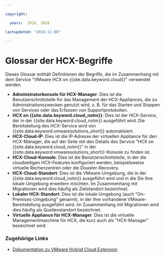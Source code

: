 ```yaml
---

copyright:

  years:  2016, 2018

lastupdated: "2018-11-08"

---
```


# Glossar der HCX-Begriffe

Dieses Glossar enthält Definitionen der Begriffe, die im Zusammenhang mit dem Service "VMware HCX on {{site.data.keyword.cloud}}" verwendet werden.

* **Administratorkonsole für HCX-Manager**: Dies ist die Benutzerschnittstelle für das Management der HCX-Appliances, die zu Administrationszwecken genutzt wird, z. B. für das Starten und Stoppen von Services oder das Erfassen von Supportprotokollen.
* **HCX on {{site.data.keyword.cloud_notm}}**: Dies ist der HCX-Service, der in der {{site.data.keyword.cloud_notm}} ausgeführt wird. Die Bereitstellung des HCX-Service wird von {{site.data.keyword.vmwaresolutions_short}} automatisiert.
* **HCX-Cloud-IP**: Dies ist die IP-Adresse der virtuellen Appliance für den HCX-Manager, die auf der Seite mit den Details des Service "HCX on {{site.data.keyword.cloud_notm}}" in der {{site.data.keyword.vmwaresolutions_short}}-Konsole zu finden ist.
* **HCX-Cloud-Konsole**: Dies ist die Benutzerschnittstelle, in der die cloudseitigen HCX-Features konfiguriert werden, beispielsweise virtuelle Rechenzentren oder die Disaster-Recovery.
* **HCX-Cloud-Standort**: Dies ist die VMware-Umgebung, die in der {{site.data.keyword.cloud_notm}} ausgeführt wird und in die Sie Ihre lokale Umgebung erweitern möchten. Im Zusammenhang mit Migrationen wird dies häufig als Zielstandort bezeichnet.
* **Lokaler HCX-Standort**: Dies ist die lokale Umgebung (auch "On-Premises-Umgebung" genannt), in der Ihre vorhandene VMware-Bereitstellung ausgeführt wird. Im Zusammenhang mit Migrationen wird dies häufig als Quellenstandort bezeichnet.
* **Virtuelle Appliance für HCX-Manager**: Dies ist die virtuelle Managementmaschine für HCX, die kurz auch als "HCX-Manager" bezeichnet wird.
### Zugehörige Links

* [Dokumentation zu VMware Hybrid Cloud Extension](https://cloud.vmware.com/vmware-hcx/resources)
